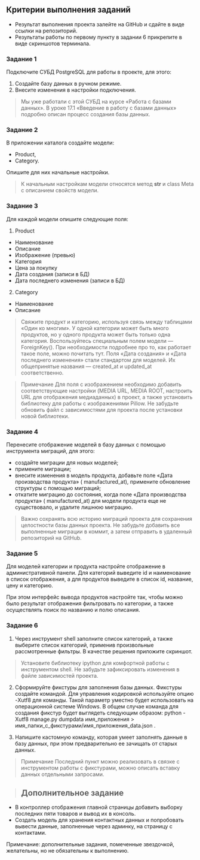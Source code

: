 ## Критерии выполнения заданий

* Результат выполнения проекта залейте на GitHub и сдайте в виде ссылки на репозиторий.
* Результаты работы по первому пункту в задании 6 прикрепите в виде скриншотов терминала.

### Задание 1

Подключите СУБД PostgreSQL для работы в проекте, для этого:

1. Создайте базу данных в ручном режиме.
2. Внесите изменения в настройки подключения.

> Мы уже работали с этой СУБД на курсе «Работа с базами данных». В уроке 17.1 «Введение в работу с базами данных»
> подробно описан процесс создания базы данных.

### Задание 2

В приложении каталога создайте модели:

* Product,
* Category.

Опишите для них начальные настройки.
> К начальным настройкам модели относятся метод __str__ и class Meta с описанием свойств модели.

### Задание 3

Для каждой модели опишите следующие поля:

1. Product

* Наименование
* Описание
* Изображение (превью)
* Категория
* Цена за покупку
* Дата создания (записи в БД)
* Дата последнего изменения (записи в БД)

2. Category

* Наименование
* Описание

> Свяжите продукт и категорию, используя связь между таблицами «Один ко многим».
> У одной категории может быть много продуктов, но у одного продукта может быть только одна категория.
> Воспользуйтесь специальным полем модели — ForeignKey().
> При необходимости подробнее про то, как работает такое поле, можно почитать тут.
> Поля «Дата создания» и «Дата последнего изменения» стали стандартом для моделей. Их общепринятые названия — created_at
> и
> updated_at соответственно.

> Примечание
> Для поля с изображением необходимо добавить соответствующие настройки (MEDIA URL, MEDIA ROOT, настроить URL для
> отображения медиаданных) в проект, а также установить библиотеку для работы с изображениями
> Pillow. Не забудьте обновить файл с зависимостями для проекта после установки новой библиотеки.

### Задание 4

Перенесите отображение моделей в базу данных с помощью инструмента миграций, для этого:

* создайте миграции для новых моделей;
* примените миграции;
* внесите изменения в модель продукта, добавьте поле «Дата производства продукта» (
  manufactured_at), примените обновление структуры с помощью миграций;
* откатите миграцию до состояния, когда поле «Дата производства продукта» (
  manufactured_at) для модели продукта еще не существовало, и удалите лишнюю миграцию.

> Важно сохранять всю историю миграций проекта для сохранения целостности базы данных проекта.
> Не забудьте добавить все выполненные миграции в коммит, а затем отправить в удаленный репозиторий на GitHub.

### Задание 5

Для моделей категории и продукта настройте отображение в административной панели. Для категорий выведите id и
наименование в список отображения, а для продуктов выведите в список id, название, цену и категорию.

При этом интерфейс вывода продуктов настройте так, чтобы можно было результат отображения фильтровать по категории, а
также осуществлять поиск по названию и полю описания.

### Задание 6

1. Через инструмент shell заполните список категорий, а также выберите список категорий, применив произвольные
   рассмотренные фильтры. В качестве решения приложите скриншот.

> Установите библиотеку ipython для комфортной работы с инструментом shell. Не забудьте зафиксировать изменения в файле
> зависимостей проекта.

2. Сформируйте фикстуры для заполнения базы данных.
   Фикстуры создайте командой. Для управления кодировкой используйте опцию -Xutf8
   для команды. Такой параметр уместно будет использовать на операционной системе Windows.
   В общем случае команда для создания фикстур будет выглядеть следующим образом:
   python -Xutf8 manage.py dumpdata имя_приложения > имя_папки_с_фикстурами/имя_приложения_data.json .

3. Напишите кастомную команду, которая умеет заполнять данные в базу данных, при этом предварительно ее зачищать от
   старых
   данных.

> Примечание
> Последний пункт можно реализовать в связке с инструментом работы с фикстурами, можно описать вставку данных отдельными
> запросами.

> ## Дополнительное задание

* В контроллер отображения главной страницы добавить выборку последних пяти товаров и вывод их в консоль.
* Создать модель для хранения контактных данных и попробовать вывести данные, заполненные через админку, на страницу с
  контактами.

Примечание: дополнительные задания, помеченные звездочкой, желательны, но не обязательны к выполнению.